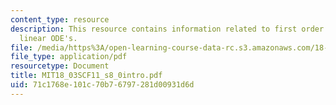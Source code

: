 ```yaml
---
content_type: resource
description: This resource contains information related to first order constant coefficient
  linear ODE's.
file: /media/https%3A/open-learning-course-data-rc.s3.amazonaws.com/18-03sc-differential-equations-fall-2011/71c1768e101c70b76797281d00931d6d_MIT18_03SCF11_s8_0intro.pdf
file_type: application/pdf
resourcetype: Document
title: MIT18_03SCF11_s8_0intro.pdf
uid: 71c1768e-101c-70b7-6797-281d00931d6d
---
```

